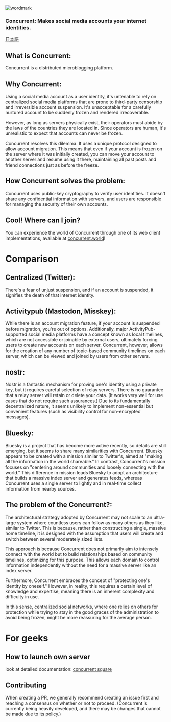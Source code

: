 ![wordmark](https://github.com/totegamma/concurrent/assets/7270849/44864682-ca2d-427a-b1fb-552ca50bcfce)
### Concurrent: Makes social media accounts your internet identities.

[日本語](README-ja.md)

## What is Concurrent:
Concurrent is a distributed microblogging platform.

## Why Concurrent:
Using a social media account as a user identity, it's untenable to rely on centralized social media platforms that are prone to third-party censorship and irreversible account suspension. It's unacceptable for a carefully nurtured account to be suddenly frozen and rendered irrecoverable.

However, as long as servers physically exist, their operators must abide by the laws of the countries they are located in. Since operators are human, it's unrealistic to expect that accounts can never be frozen.

Concurrent resolves this dilemma. It uses a unique protocol designed to allow account migration. This means that even if your account is frozen on the server where it was initially created, you can move your account to another server and resume using it there, maintaining all past posts and friend connections just as before the freeze.

## How Concurrent solves the problem:
Concurrent uses public-key cryptography to verify user identities. It doesn't share any confidential information with servers, and users are responsible for managing the security of their own accounts.

## Cool! Where can I join?
You can experience the world of Concurrent through one of its web client implementations, available at [concurrent.world](https://concurrent.world)!

# Comparison

## Centralized (Twitter):
There's a fear of unjust suspension, and if an account is suspended, it signifies the death of that internet identity.

## Activitypub (Mastodon, Misskey):
While there is an account migration feature, if your account is suspended before migration, you're out of options. Additionally, major ActivityPub-supported social media platforms have a concept known as local timelines, which are not accessible or joinable by external users, ultimately forcing users to create new accounts on each server. Concurrent, however, allows for the creation of any number of topic-based community timelines on each server, which can be viewed and joined by users from other servers.

## nostr:
Nostr is a fantastic mechanism for proving one's identity using a private key, but it requires careful selection of relay servers. There is no guarantee that a relay server will retain or delete your data. (It works very well for use cases that do not require such assurances.) Due to its fundamentally decentralized nature, it seems unlikely to implement non-essential but convenient features (such as visibility control for non-encrypted messages).

## Bluesky:
Bluesky is a project that has become more active recently, so details are still emerging, but it seems to share many similarities with Concurrent. Bluesky appears to be created with a mission similar to Twitter's, aimed at "making all the information in the world shareable." In contrast, Concurrent's mission focuses on "centering around communities and loosely connecting with the world." This difference in mission leads Bluesky to adopt an architecture that builds a massive index server and generates feeds, whereas Concurrent uses a single server to lightly and in real-time collect information from nearby sources.

## The problem of the Concurrent?:
The architectural strategy adopted by Concurrent may not scale to an ultra-large system where countless users can follow as many others as they like, similar to Twitter. This is because, rather than constructing a single, massive home timeline, it is designed with the assumption that users will create and switch between several moderately sized lists.

This approach is because Concurrent does not primarily aim to intensely connect with the world but to build relationships based on community timelines, optimizing for this purpose. This allows each domain to control information independently without the need for a massive server like an index server.

Furthermore, Concurrent embraces the concept of "protecting one's identity by oneself." However, in reality, this requires a certain level of knowledge and expertise, meaning there is an inherent complexity and difficulty in use.

In this sense, centralized social networks, where one relies on others for protection while trying to stay in the good graces of the administration to avoid being frozen, might be more reassuring for the average person.

# For geeks
## How to launch own server
look at detailed documentation: [concurrent square](https://square.concurrent.world/operator/basic/index.html)

## Contributing
When creating a PR, we generally recommend creating an issue first and reaching a consensus on whether or not to proceed. (Concurrent is currently being heavily developed, and there may be changes that cannot be made due to its policy.)
